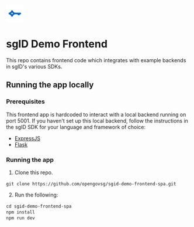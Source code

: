 ![](sgid-logo.png)

# sgID Demo Frontend

This repo contains frontend code which integrates with example backends in sgID's various SDKs.

## Running the app locally

### Prerequisites

This frontend app is hardcoded to interact with a local backend running on port 5001. If you haven't set up this local backend, follow the instructions in the sgID SDK for your language and framework of choice:

- [ExpressJS](https://github.com/opengovsg/sgid-client/tree/develop/examples/express)
- [Flask](https://github.com/opengovsg/sgid-client-python/tree/develop/examples/flask)

### Running the app

1. Clone this repo.

```
git clone https://github.com/opengovsg/sgid-demo-frontend-spa.git
```

2. Run the following:

```
cd sgid-demo-frontend-spa
npm install
npm run dev
```
